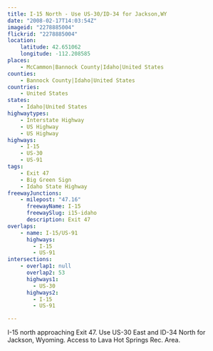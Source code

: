 ```yaml
---
title: I-15 North - Use US-30/ID-34 for Jackson,WY
date: "2008-02-17T14:03:54Z"
imageid: "2278885004"
flickrid: "2278885004"
location:
    latitude: 42.651062
    longitude: -112.208585
places:
    - McCammon|Bannock County|Idaho|United States
counties:
    - Bannock County|Idaho|United States
countries:
    - United States
states:
    - Idaho|United States
highwaytypes:
    - Interstate Highway
    - US Highway
    - US Highway
highways:
    - I-15
    - US-30
    - US-91
tags:
    - Exit 47
    - Big Green Sign
    - Idaho State Highway
freewayJunctions:
    - milepost: "47.16"
      freewayName: I-15
      freewaySlug: i15-idaho
      description: Exit 47
overlaps:
    - name: I-15/US-91
      highways:
        - I-15
        - US-91
intersections:
    - overlap1: null
      overlap2: 53
      highways1:
        - US-30
      highways2:
        - I-15
        - US-91

---
```

I-15 north approaching Exit 47.  Use US-30 East and ID-34 North for Jackson, Wyoming.  Access to Lava Hot Springs Rec. Area.